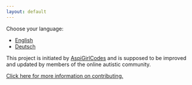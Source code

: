 ```yaml
---
layout: default
---
```

Choose your language:
* [English](/english)
* [Deutsch](/german)


This project is initiated by [AspiGirlCodes](https://aspigirlcodes.ch)
and is supposed to be improved and updated
by members of the online autistic community.

[Click here for more information on contributing.](/contribute)
